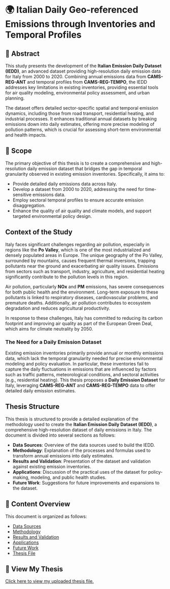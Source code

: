 # 🌍 **Italian Daily Geo-referenced Emissions through Inventories and Temporal Profiles**

## 📜 **Abstract**

This study presents the development of the **Italian Emission Daily Dataset (IEDD)**, an advanced dataset providing high-resolution daily emission data for Italy from 2000 to 2020. Combining annual emissions data from **CAMS-REG-ANT** and temporal profiles from **CAMS-REG-TEMPO**, the IEDD addresses key limitations in existing inventories, providing essential tools for air quality modeling, environmental policy assessment, and urban planning.

The dataset offers detailed sector-specific spatial and temporal emission dynamics, including those from road transport, residential heating, and industrial processes. It enhances traditional annual datasets by breaking emissions down into daily estimates, offering more precise modeling of pollution patterns, which is crucial for assessing short-term environmental and health impacts.

## 🎯 **Scope**

The primary objective of this thesis is to create a comprehensive and high-resolution daily emission dataset that bridges the gap in temporal granularity observed in existing emission inventories. Specifically, it aims to:
- Provide detailed daily emissions data across Italy.
- Develop a dataset from 2000 to 2020, addressing the need for time-sensitive emissions data.
- Employ sectoral temporal profiles to ensure accurate emission disaggregation.
- Enhance the quality of air quality and climate models, and support targeted environmental policy design.

## **Context of the Study**

Italy faces significant challenges regarding air pollution, especially in regions like the **Po Valley**, which is one of the most industrialized and densely populated areas in Europe. The unique geography of the Po Valley, surrounded by mountains, causes frequent thermal inversions, trapping pollutants near the ground and exacerbating air quality issues. Emissions from sectors such as transport, industry, agriculture, and residential heating significantly contribute to the pollution levels in this region.

Air pollution, particularly **NOx** and **PM** emissions, has severe consequences for both public health and the environment. Long-term exposure to these pollutants is linked to respiratory diseases, cardiovascular problems, and premature deaths. Additionally, air pollution contributes to ecosystem degradation and reduces agricultural productivity.

In response to these challenges, Italy has committed to reducing its carbon footprint and improving air quality as part of the European Green Deal, which aims for climate neutrality by 2050.

### **The Need for a Daily Emission Dataset**

Existing emission inventories primarily provide annual or monthly emissions data, which lack the temporal granularity needed for precise environmental modeling and policy evaluation. In particular, these inventories fail to capture the daily fluctuations in emissions that are influenced by factors such as traffic patterns, meteorological conditions, and sectoral activities (e.g., residential heating). This thesis proposes a **Daily Emission Dataset** for Italy, leveraging **CAMS-REG-ANT** and **CAMS-REG-TEMPO** data to offer detailed daily emission estimates.

## **Thesis Structure**

This thesis is structured to provide a detailed explanation of the methodology used to create the **Italian Emission Daily Dataset (IEDD)**, a comprehensive high-resolution dataset of daily emissions in Italy. The document is divided into several sections as follows:

- **Data Sources**: Overview of the data sources used to build the IEDD.
- **Methodology**: Explanation of the processes and formulas used to transform annual emissions into daily estimates.
- **Results and Validation**: Presentation of the dataset and validation against existing emission inventories.
- **Applications**: Discussion of the practical uses of the dataset for policy-making, modeling, and public health studies.
- **Future Work**: Suggestions for future improvements and expansions to the dataset.

## 📑 **Content Overview**

This document is organized as follows:
- [Data Sources](data_sources.md)
- [Methodology](methodology.md)
- [Results and Validation](results.md)
- [Applications](applications.md)
- [Future Work](future_work.md)
- [Thesis File](Thesis-Borqal.pdf)

## 📂 **View My Thesis**
[Click here to view my uploaded thesis file.](Thesis-Borqal.pdf)
